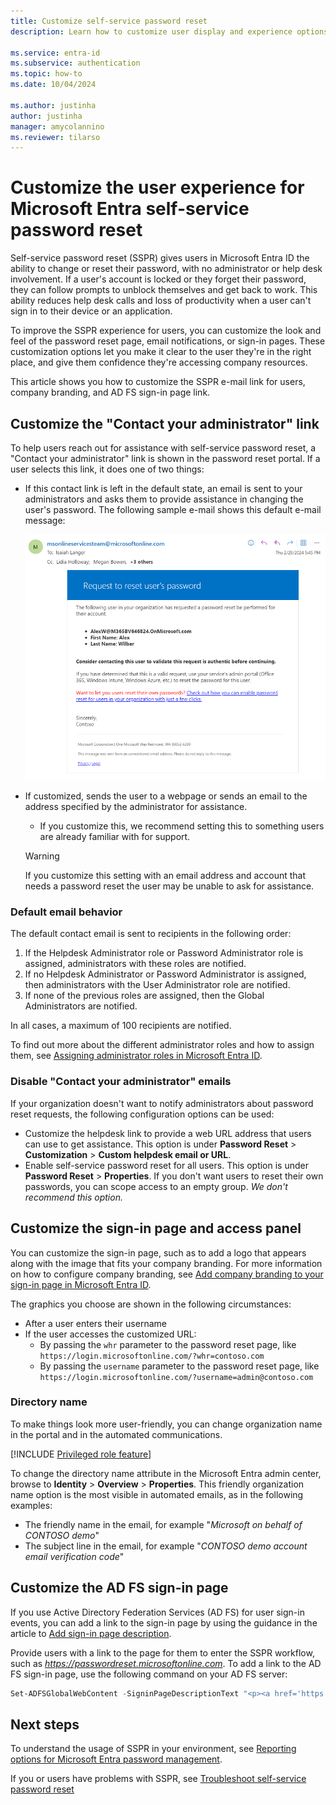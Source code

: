 ```yaml
---
title: Customize self-service password reset
description: Learn how to customize user display and experience options for Microsoft Entra self-service password reset

ms.service: entra-id
ms.subservice: authentication
ms.topic: how-to
ms.date: 10/04/2024

ms.author: justinha
author: justinha
manager: amycolannino
ms.reviewer: tilarso
---
```

# Customize the user experience for Microsoft Entra self-service password reset

Self-service password reset (SSPR) gives users in Microsoft Entra ID the ability to change or reset their password, with no administrator or help desk involvement. If a user's account is locked or they forget their password, they can follow prompts to unblock themselves and get back to work. This ability reduces help desk calls and loss of productivity when a user can't sign in to their device or an application.

To improve the SSPR experience for users, you can customize the look and feel of the password reset page, email notifications, or sign-in pages. These customization options let you make it clear to the user they're in the right place, and give them confidence they're accessing company resources.
    
This article shows you how to customize the SSPR e-mail link for users, company branding, and AD FS sign-in page link.

## Customize the "Contact your administrator" link

To help users reach out for assistance with self-service password reset, a "Contact your administrator" link is shown in the password reset portal. If a user selects this link, it does one of two things:

* If this contact link is left in the default state, an email is sent to your administrators and asks them to provide assistance in changing the user's password. The following sample e-mail shows this default e-mail message:

    ![Sample request to reset email sent to administrator](./media/howto-sspr-customization/sspr-contact-admin.png)

* If customized, sends the user to a webpage or sends an email to the address specified by the administrator for assistance.
    * If you customize this, we recommend setting this to something users are already familiar with for support.

    > [!WARNING]
    > If you customize this setting with an email address and account that needs a password reset the user may be unable to ask for assistance.

### Default email behavior

The default contact email is sent to recipients in the following order:

1. If the Helpdesk Administrator role or Password Administrator role is assigned, administrators with these roles are notified.
1. If no Helpdesk Administrator or Password Administrator is assigned, then administrators with the User Administrator role are notified.
1. If none of the previous roles are assigned, then the Global Administrators are notified.

In all cases, a maximum of 100 recipients are notified.

To find out more about the different administrator roles and how to assign them, see [Assigning administrator roles in Microsoft Entra ID](~/identity/role-based-access-control/permissions-reference.md).

### Disable "Contact your administrator" emails

If your organization doesn't want to notify administrators about password reset requests, the following configuration options can be used:

* Customize the helpdesk link to provide a web URL address that users can use to get assistance. This option is under **Password Reset** > **Customization** > **Custom helpdesk email or URL**.
* Enable self-service password reset for all users. This option is under **Password Reset** > **Properties**. If you don't want users to reset their own passwords, you can scope access to an empty group. *We don't recommend this option.*

## Customize the sign-in page and access panel

You can customize the sign-in page, such as to add a logo that appears along with the image that fits your company branding. For more information on how to configure company branding, see [Add company branding to your sign-in page in Microsoft Entra ID](~/fundamentals/how-to-customize-branding.md).

The graphics you choose are shown in the following circumstances:

* After a user enters their username
* If the user accesses the customized URL:
   * By passing the `whr` parameter to the password reset page, like `https://login.microsoftonline.com/?whr=contoso.com`
   * By passing the `username` parameter to the password reset page, like `https://login.microsoftonline.com/?username=admin@contoso.com`

### Directory name

To make things look more user-friendly, you can change organization name in the portal and in the automated communications. 

[!INCLUDE [Privileged role feature](~/includes/privileged-role-feature-include.md)]

To change the directory name attribute in the Microsoft Entra admin center, browse to **Identity** > **Overview** > **Properties**. This friendly organization name option is the most visible in automated emails, as in the following examples:

* The friendly name in the email, for example "*Microsoft on behalf of CONTOSO demo*"
* The subject line in the email, for example "*CONTOSO demo account email verification code*"

## Customize the AD FS sign-in page

If you use Active Directory Federation Services (AD FS) for user sign-in events, you can add a link to the sign-in page by using the guidance in the article to [Add sign-in page description](/windows-server/identity/ad-fs/operations/add-sign-in-page-description).

Provide users with a link to the page for them to enter the SSPR workflow, such as *https://passwordreset.microsoftonline.com*. To add a link to the AD FS sign-in page, use the following command on your AD FS server:

``` powershell
Set-ADFSGlobalWebContent -SigninPageDescriptionText "<p><a href='https://passwordreset.microsoftonline.com' target='_blank'>Can't access your account?</a></p>"
```

## Next steps

To understand the usage of SSPR in your environment, see [Reporting options for Microsoft Entra password management](howto-sspr-reporting.md).

If you or users have problems with SSPR, see [Troubleshoot self-service password reset](./troubleshoot-sspr.md)
